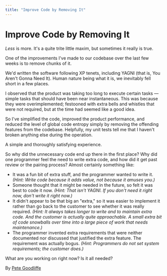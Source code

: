 ```yaml
---
title: "Improve Code by Removing It"
---
```


# Improve Code by Removing It

*Less* is more. It's a quite trite little maxim, but sometimes it really is true.

One of the improvements I've made to our codebase over the last few weeks is to remove chunks of it.

We'd written the software following XP tenets, including YAGNI (that is, You Aren't Gonna Need It). Human nature being what it is, we inevitably fell short in a few places.

I observed that the product was taking too long to execute certain tasks — simple tasks that should have been near instantaneous. This was because they were overimplemented; festooned with extra bells and whistles that were not required, but at the time had seemed like a good idea.

So I've simplified the code, improved the product performance, and reduced the level of global code entropy simply by removing the offending features from the codebase. Helpfully, my unit tests tell me that I haven't broken anything else during the operation.

A simple and thoroughly satisfying experience.

So why did the unnecessary code end up there in the first place? Why did one programmer feel the need to write extra code, and how did it get past review or the pairing process? Almost certainly something like:

- It was a fun bit of extra stuff, and the programmer wanted to write it. *(Hint: Write code because it adds value, not because it amuses you.)*
- Someone thought that it might be needed in the future, so felt it was best to code it now. *(Hint: That isn't YAGNI. If you don't need it right now, don't write it right now.)*
- It didn't appear to be that big an "extra," so it was easier to implement it rather than go back to the customer to see whether it was really required. *(Hint: It always takes longer to write and to maintain extra code. And the customer is actually quite approachable. A small extra bit of code snowballs over time into a large piece of work that needs maintenance.)*
- The programmer invented extra requirements that were neither documented nor discussed that justified the extra feature. The requirement was actually bogus. *(Hint: Programmers do not set system requirements; the customer does.)*

What are you working on right now? Is it all needed?

By [Pete Goodliffe](http://programmer.97things.oreilly.com/wiki/index.php/Pete_Goodliffe)
